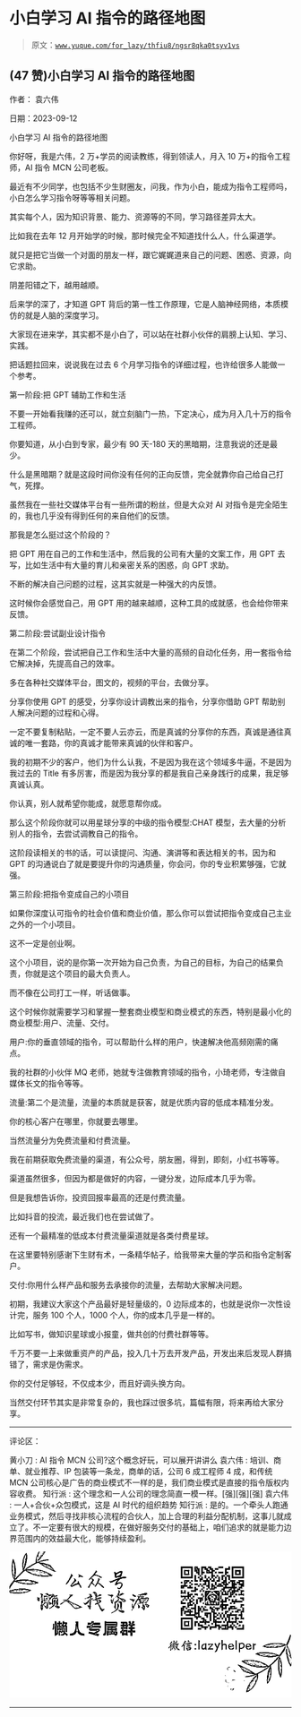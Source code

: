 # 小白学习 AI 指令的路径地图

> 原文：[`www.yuque.com/for_lazy/thfiu8/ngsr8qka0tsyv1vs`](https://www.yuque.com/for_lazy/thfiu8/ngsr8qka0tsyv1vs)

## (47 赞)小白学习 AI 指令的路径地图

作者： 袁六伟

日期：2023-09-12

小白学习 AI 指令的路径地图

你好呀，我是六伟，2 万+学员的阅读教练，得到领读人，月入 10 万+的指令工程师，AI 指令 MCN 公司老板。

最近有不少同学，也包括不少生财圈友，问我，作为小白，能成为指令工程师吗，小白怎么学习指令呀等等相关问题。

其实每个人，因为知识背景、能力、资源等的不同，学习路径差异太大。

比如我在去年 12 月开始学的时候，那时候完全不知道找什么人，什么渠道学。

就只是把它当做一个对面的朋友一样，跟它娓娓道来自己的问题、困惑、资源，向它求助。

阴差阳错之下，越用越顺。

后来学的深了，才知道 GPT 背后的第一性工作原理，它是人脑神经网络，本质模仿的就是人脑的深度学习。

大家现在进来学，其实都不是小白了，可以站在社群小伙伴的肩膀上认知、学习、实践。

把话题拉回来，说说我在过去 6 个月学习指令的详细过程，也许给很多人能做一个参考。

第一阶段:把 GPT 辅助工作和生活

不要一开始看我赚的还可以，就立刻脑门一热，下定决心，成为月入几十万的指令工程师。

你要知道，从小白到专家，最少有 90 天-180 天的黑暗期，注意我说的还是最少。

什么是黑暗期？就是这段时间你没有任何的正向反馈，完全就靠你自己给自己打气，死撑。

虽然我在一些社交媒体平台有一些所谓的粉丝，但是大众对 AI 对指令是完全陌生的，我也几乎没有得到任何的来自他们的反馈。

那我是怎么挺过这个阶段的？

把 GPT 用在自己的工作和生活中，然后我的公司有大量的文案工作，用 GPT 去写，比如生活中有大量的育儿和亲密关系的困惑，向 GPT 求助。

不断的解决自己问题的过程，这其实就是一种强大的内反馈。

这时候你会感觉自己，用 GPT 用的越来越顺，这种工具的成就感，也会给你带来反馈。

第二阶段:尝试副业设计指令

在第二个阶段，尝试把自己工作和生活中大量的高频的自动化任务，用一套指令给它解决掉，先提高自己的效率。

多在各种社交媒体平台，图文的，视频的平台，去做分享。

分享你使用 GPT 的感受，分享你设计调教出来的指令，分享你借助 GPT 帮助别人解决问题的过程和心得。

一定不要复制粘贴，一定不要人云亦云，而是真诚的分享你的东西，真诚是通往真诚的唯一套路，你的真诚才能带来真诚的伙伴和客户。

我的初期不少的客户，他们为什么认我，不是因为我在这个领域多牛逼，不是因为我过去的 Title 有多厉害，而是因为我分享的都是我自己亲身践行的成果，我足够真诚认真。

你认真，别人就希望你能成，就愿意帮你成。

那么这个阶段你就可以用星球分享的中级的指令模型:CHAT 模型，去大量的分析别人的指令，去尝试调教自己的指令。

这阶段读相关的书的话，可以读提问、沟通、演讲等和表达相关的书，因为和 GPT 的沟通说白了就是要提升你的沟通质量，你会问，你的专业积累够强，它就强。

第三阶段:把指令变成自己的小项目

如果你深度认可指令的社会价值和商业价值，那么你可以尝试把指令变成自己主业之外的一个小项目。

这不一定是创业啊。

这个小项目，说的是你第一次开始为自己负责，为自己的目标，为自己的结果负责，你就是这个项目的最大负责人。

而不像在公司打工一样，听话做事。

这个时候你就需要学习和掌握一整套商业模型和商业模式的东西，特别是最小化的商业模型:用户、流量、交付。

用户:你的垂直领域的指令，可以帮助什么样的用户，快速解决他高频刚需的痛点。

我的社群的小伙伴 MQ 老师，她就专注做教育领域的指令，小琦老师，专注做自媒体长文的指令等等。

流量:第二个是流量，流量的本质就是获客，就是优质内容的低成本精准分发。

你的核心客户在哪里，你就要去哪里。

当然流量分为免费流量和付费流量。

我在前期获取免费流量的渠道，有公众号，朋友圈，得到，即刻，小红书等等。

渠道虽然很多，但因为都是做好的内容，一键分发，边际成本几乎为零。

但是我想告诉你，投资回报率最高的还是付费流量。

比如抖音的投流，最近我们也在尝试做了。

还有一个最精准的低成本付费流量渠道就是各类付费星球。

在这里要特别感谢下生财有术，一条精华帖子，给我带来大量的学员和指令定制客户。

交付:你用什么样产品和服务去承接你的流量，去帮助大家解决问题。

初期，我建议大家这个产品最好是轻量级的，0 边际成本的，也就是说你一次性设计完，服务 100 个人，1000 个人，你的成本几乎是一样的。

比如写书，做知识星球或小报童，做共创的付费社群等等。

千万不要一上来做重资产的产品，投入几十万去开发产品，开发出来后发现人群搞错了，需求是伪需求。

你的交付足够轻，不仅成本少，而且好调头换方向。

当然交付环节其实是非常复杂的，我也踩过很多坑，篇幅有限，将来再给大家分享。

* * *

评论区：

黄小刀 : AI 指令 MCN 公司?这个概念好玩，可以展开讲讲么
袁六伟 : 培训、商单、就业推荐、IP 包装等一条龙，商单的话，公司 6 成工程师 4 成，和传统 MCN 公司核心是广告的商业模式不一样的是，我们商业模式是直接的指令版权内容收费。
知行派 : 这个理念和一人公司的理念简直一模一样。[强][强][强]
袁六伟 : 一人+合伙+众包模式，这是 AI 时代的组织趋势
知行派 : 是的。一个牵头人跑通业务模式，然后寻找非核心流程的合伙人，加上合理的利益分配机制，这事儿就成立了。不一定要有很大的规模，在做好服务交付的基础上，咱们追求的就是能力边界范围内的效益最大化，能够持续盈利。

![](img/1c37d505930596d12a88ab23e11aa07a.png)

* * *